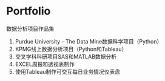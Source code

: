 # Portfolio

数据分析项目作品集
1. Purdue University - The Data Mine数据科学项目（Python）
2. KPMG线上数据分析项目（Python和Tableau）
3. 交叉学科科研项目SAS和MATLAB数据分析
4. EXCEL周报和透视表制作
5. 使用Tableau制作可交互每日业务情况仪表盘
